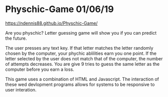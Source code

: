 # Physchic-Game 01/06/19
https://ndennis88.github.io/Physchic-Game/

Are you physchic? Letter guessing game will show you if you can predict the future. 

The user presses any text key. If that letter matches the letter randomly chosen by the computer, your phychic ablilities earn you one point. If the letter selected by the user does not match that of the computer, the number of attempts decreases. You are give 9 tries to guess the same letter as the computer before you earn a loss.

This game uses a combination of HTML and Javascript. The interaction of these wed devlopment programs allows for systems to be responsive to user interation.